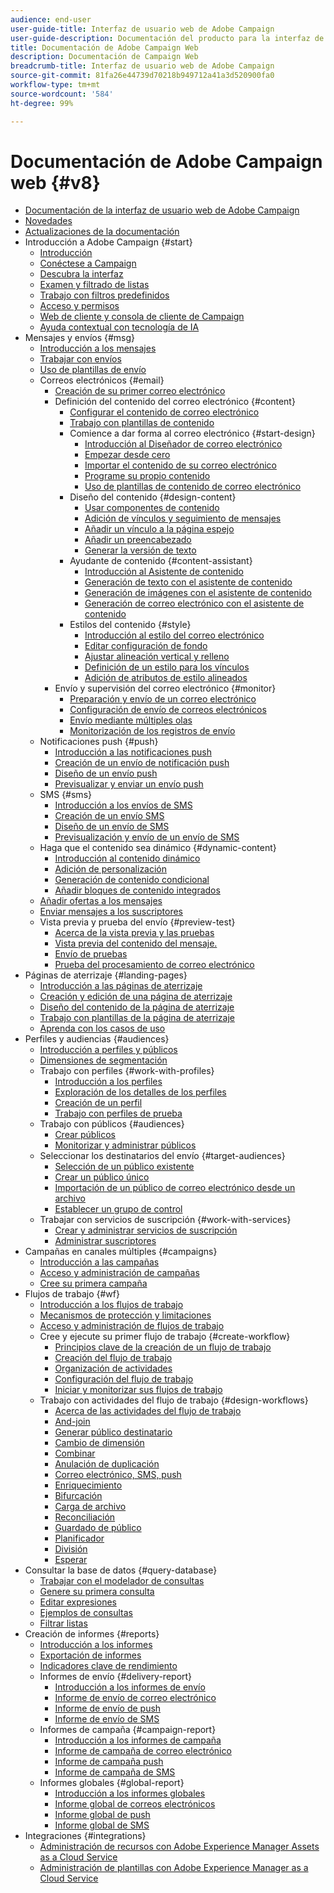 ```yaml
---
audience: end-user
user-guide-title: Interfaz de usuario web de Adobe Campaign
user-guide-description: Documentación del producto para la interfaz de usuario web de Adobe Campaign.
title: Documentación de Adobe Campaign Web
description: Documentación de Campaign Web
breadcrumb-title: Interfaz de usuario web de Adobe Campaign
source-git-commit: 81fa26e44739d70218b949712a41a3d520900fa0
workflow-type: tm+mt
source-wordcount: '584'
ht-degree: 99%

---
```



# Documentación de Adobe Campaign web {#v8}

+ [Documentación de la interfaz de usuario web de Adobe Campaign](campaign-web-home.md)
+ [Novedades](rn/whats-new.md)
+ [Actualizaciones de la documentación](rn/documentation-updates.md)
+ Introducción a Adobe Campaign {#start}
   + [Introducción](get-started/get-started.md)
   + [Conéctese a Campaign](get-started/connect-to-campaign.md)
   + [Descubra la interfaz](get-started/user-interface.md)
   + [Examen y filtrado de listas](get-started/list-filters.md)
   + [Trabajo con filtros predefinidos](get-started/predefined-filters.md)
   + [Acceso y permisos](get-started/permissions.md)
   + [Web de cliente y consola de cliente de Campaign](get-started/capability-matrix.md)
   + [Ayuda contextual con tecnología de IA](get-started/using-ai.md)
+ Mensajes y envíos {#msg}
   + [Introducción a los mensajes](msg/gs-messages.md)
   + [Trabajar con envíos](msg/gs-deliveries.md)
   + [Uso de plantillas de envío](msg/delivery-template.md)
   + Correos electrónicos {#email}
      + [Creación de su primer correo electrónico](email/create-email.md)
      + Definición del contenido del correo electrónico {#content}
         + [Configurar el contenido de correo electrónico](email/edit-content.md)
         + [Trabajo con plantillas de contenido](email/create-email-templates.md)
         + Comience a dar forma al correo electrónico {#start-design}
            + [Introducción al Diseñador de correo electrónico](email/get-started-email-designer.md)
            + [Empezar desde cero](email/create-email-content.md)
            + [Importar el contenido de su correo electrónico](email/existing-content.md)
            + [Programe su propio contenido](email/code-content.md)
            + [Uso de plantillas de contenido de correo electrónico](email/use-email-templates.md)
         + Diseño del contenido {#design-content}
            + [Usar componentes de contenido](email/content-components.md)
            + [Adición de vínculos y seguimiento de mensajes](email/message-tracking.md)
            + [Añadir un vínculo a la página espejo](email/mirror-page.md)
            + [Añadir un preencabezado](email/preheader.md)
            + [Generar la versión de texto](email/text-version-email.md)
         + Ayudante de contenido {#content-assistant}
            + [Introducción al Asistente de contenido](email/generative-gs.md)
            + [Generación de texto con el asistente de contenido](email/generative-content.md)
            + [Generación de imágenes con el asistente de contenido](email/generative-image.md)
            + [Generación de correo electrónico con el asistente de contenido](email/generative-email.md)
         + Estilos del contenido {#style}
            + [Introducción al estilo del correo electrónico](email/get-started-email-style.md)
            + [Editar configuración de fondo](email/backgrounds.md)
            + [Ajustar alineación vertical y relleno](email/alignment-and-padding.md)
            + [Definición de un estilo para los vínculos](email/styling-links.md)
            + [Adición de atributos de estilo alineados](email/inline-styling.md)
      + Envío y supervisión del correo electrónico {#monitor}
         + [Preparación y envío de un correo electrónico](monitor/prepare-send.md)
         + [Configuración de envío de correos electrónicos](advanced-settings/delivery-settings.md)
         + [Envío mediante múltiples olas](advanced-settings/send-using-waves.md)
         + [Monitorización de los registros de envío](monitor/delivery-logs.md)
   + Notificaciones push {#push}
      + [Introducción a las notificaciones push](push/gs-push.md)
      + [Creación de un envío de notificación push](push/create-push.md)
      + [Diseño de un envío push](push/content-push.md)
      + [Previsualizar y enviar un envío push](push/send-push.md)
   + SMS {#sms}
      + [Introducción a los envíos de SMS](sms/gs-sms.md)
      + [Creación de un envío SMS](sms/create-sms.md)
      + [Diseño de un envío de SMS](sms/content-sms.md)
      + [Previsualización y envío de un envío de SMS](sms/send-sms.md)
   + Haga que el contenido sea dinámico {#dynamic-content}
      + [Introducción al contenido dinámico](personalization/gs-personalization.md)
      + [Adición de personalización](personalization/personalize.md)
      + [Generación de contenido condicional](personalization/conditions.md)
      + [Añadir bloques de contenido integrados](personalization/content-blocks.md)
   + [Añadir ofertas a los mensajes](msg/offers.md)
   + [Enviar mensajes a los suscriptores](msg/send-to-subscribers.md)
   + Vista previa y prueba del envío {#preview-test}
      + [Acerca de la vista previa y las pruebas](preview-test/preview-test.md)
      + [Vista previa del contenido del mensaje.](preview-test/preview-content.md)
      + [Envío de pruebas](preview-test/test-deliveries.md)
      + [Prueba del procesamiento de correo electrónico](preview-test/email-rendering.md)
+ Páginas de aterrizaje {#landing-pages}
   + [Introducción a las páginas de aterrizaje](landing-pages/get-started-lp.md)
   + [Creación y edición de una página de aterrizaje](landing-pages/create-lp.md)
   + [Diseño del contenido de la página de aterrizaje](landing-pages/lp-content.md)
   + [Trabajo con plantillas de la página de aterrizaje](landing-pages/lp-templates.md)
   + [Aprenda con los casos de uso](landing-pages/lp-use-cases.md)
+ Perfiles y audiencias {#audiences}
   + [Introducción a perfiles y públicos](audience/gs-audiences-recipients.md)
   + [Dimensiones de segmentación](audience/targeting-dimensions.md)
   + Trabajo con perfiles {#work-with-profiles}
      + [Introducción a los perfiles](audience/about-recipients.md)
      + [Exploración de los detalles de los perfiles](audience/profile-view.md)
      + [Creación de un perfil](audience/create-profile.md)
      + [Trabajo con perfiles de prueba](audience/test-profiles.md)
   + Trabajo con públicos {#audiences}
      + [Crear públicos](audience/create-audience.md)
      + [Monitorizar y administrar públicos](audience/manage-audience.md)
   + Seleccionar los destinatarios del envío {#target-audiences}
      + [Selección de un público existente](audience/add-audience.md)
      + [Crear un público único](audience/one-time-audience.md)
      + [Importación de un público de correo electrónico desde un archivo](audience/file-audience.md)
      + [Establecer un grupo de control](audience/control-group.md)
   + Trabajar con servicios de suscripción {#work-with-services}
      + [Crear y administrar servicios de suscripción](audience/manage-services.md)
      + [Administrar suscriptores](audience/manage-subscribers.md)
+ Campañas en canales múltiples {#campaigns}
   + [Introducción a las campañas](campaigns/gs-campaigns.md)
   + [Acceso y administración de campañas](campaigns/manage-campaigns.md)
   + [Cree su primera campaña](campaigns/create-campaigns.md)
+ Flujos de trabajo {#wf}
   + [Introducción a los flujos de trabajo](workflows/gs-workflows.md)
   + [Mecanismos de protección y limitaciones](get-started/guardrails.md)
   + [Acceso y administración de flujos de trabajo](workflows/access-monitor.md)
   + Cree y ejecute su primer flujo de trabajo {#create-workflow}
      + [Principios clave de la creación de un flujo de trabajo](workflows/gs-workflow-creation.md)
      + [Creación del flujo de trabajo](workflows/create-workflow.md)
      + [Organización de actividades](workflows/orchestrate-activities.md)
      + [Configuración del flujo de trabajo](workflows/workflow-settings.md)
      + [Iniciar y monitorizar sus flujos de trabajo](workflows/start-monitor-workflows.md)
   + Trabajo con actividades del flujo de trabajo {#design-workflows}
      + [Acerca de las actividades del flujo de trabajo](workflows/activities/about-activities.md)
      + [And-join](workflows/activities/and-join.md)
      + [Generar público destinatario](workflows/activities/build-audience.md)
      + [Cambio de dimensión](workflows/activities/change-dimension.md)
      + [Combinar](workflows/activities/combine.md)
      + [Anulación de duplicación](workflows/activities/deduplication.md)
      + [Correo electrónico, SMS, push](workflows/activities/channels.md)
      + [Enriquecimiento](workflows/activities/enrichment.md)
      + [Bifurcación](workflows/activities/fork.md)
      + [Carga de archivo](workflows/activities/load-file.md)
      + [Reconciliación](workflows/activities/reconciliation.md)
      + [Guardado de público](workflows/activities/save-audience.md)
      + [Planificador](workflows/activities/scheduler.md)
      + [División](workflows/activities/split.md)
      + [Esperar](workflows/activities/wait.md)
+ Consultar la base de datos {#query-database}
   + [Trabajar con el modelador de consultas](query/query-modeler-overview.md)
   + [Genere su primera consulta](query/build-query.md)
   + [Editar expresiones](query/expression-editor.md)
   + [Ejemplos de consultas](query/query-samples.md)
   + [Filtrar listas](query/filter.md)
+ Creación de informes {#reports}
   + [Introducción a los informes](reporting/gs-reports.md)
   + [Exportación de informes](reporting/export-reports.md)
   + [Indicadores clave de rendimiento](reporting/kpis.md)
   + Informes de envío {#delivery-report}
      + [Introducción a los informes de envío](reporting/delivery-reports.md)
      + [Informe de envío de correo electrónico](reporting/email-report.md)
      + [Informe de envío de push](reporting/push-report.md)
      + [Informe de envío de SMS](reporting/sms-report.md)
   + Informes de campaña {#campaign-report}
      + [Introducción a los informes de campaña](reporting/campaign-reports.md)
      + [Informe de campaña de correo electrónico](reporting/campaign-reports-email.md)
      + [Informe de campaña push](reporting/campaign-reports-push.md)
      + [Informe de campaña de SMS](reporting/campaign-reports-sms.md)
   + Informes globales {#global-report}
      + [Introducción a los informes globales](reporting/global-reports.md)
      + [Informe global de correos electrónicos](reporting/global-report-email.md)
      + [Informe global de push](reporting/global-report-push.md)
      + [Informe global de SMS](reporting/global-report-sms.md)
+ Integraciones {#integrations}
   + [Administración de recursos con Adobe Experience Manager Assets as a Cloud Service](integrations/aem-assets.md)
   + [Administración de plantillas con Adobe Experience Manager as a Cloud Service](integrations/aem-content.md)

